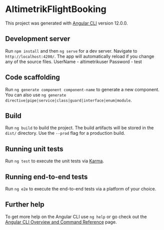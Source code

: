 # AltimetrikFlightBooking

This project was generated with [Angular CLI](https://github.com/angular/angular-cli) version 12.0.0.

## Development server

Run `npm install` and then `ng serve` for a dev server. Navigate to `http://localhost:4200/`. The app will automatically reload if you change any of the source files.
UserName - altimetrikuser
Password - test

## Code scaffolding

Run `ng generate component component-name` to generate a new component. You can also use `ng generate directive|pipe|service|class|guard|interface|enum|module`.

## Build

Run `ng build` to build the project. The build artifacts will be stored in the `dist/` directory. Use the `--prod` flag for a production build.

## Running unit tests

Run `ng test` to execute the unit tests via [Karma](https://karma-runner.github.io).

## Running end-to-end tests

Run `ng e2e` to execute the end-to-end tests via a platform of your choice.

## Further help

To get more help on the Angular CLI use `ng help` or go check out the [Angular CLI Overview and Command Reference](https://angular.io/cli) page.
